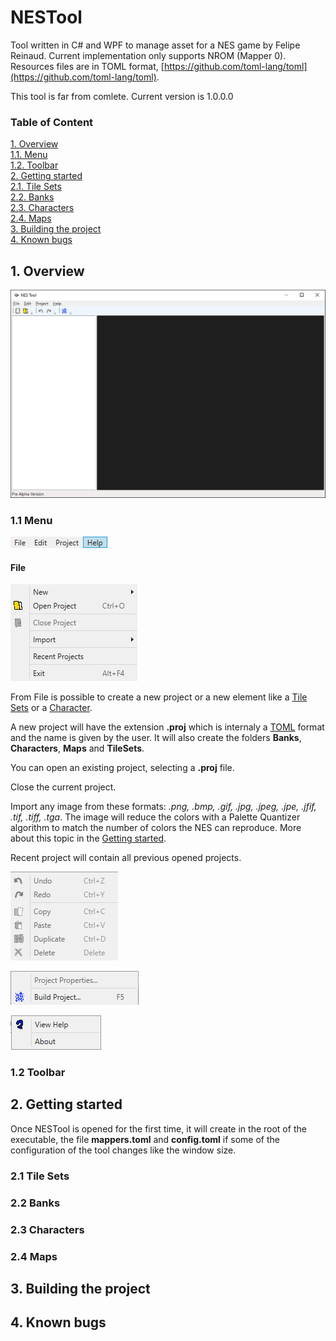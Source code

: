 # NESTool
Tool written in C# and WPF to manage asset for a NES game by Felipe Reinaud. Current implementation only supports NROM (Mapper 0). Resources files are in TOML format, [https://github.com/toml-lang/toml](https://github.com/toml-lang/toml). 

This tool is far from comlete. Current version is 1.0.0.0

### Table of Content  
[1. Overview](#Overview)   
[1.1. Menu](#Menu)   
[1.2. Toolbar](#Toolbar)   
[2. Getting started](#Gettingstarted)    
[2.1. Tile Sets](#TileSets)    
[2.2. Banks](#Banks)    
[2.3. Characters](#Characters)    
[2.4. Maps](#Maps)    
[3. Building the project](#Buildingtheproject)    
[4. Known bugs](#Knownbugs)     

<a name="Overview"/>

## 1. Overview

![](/Images/nestool.png)

<a name="Menu"/>

### 1.1 Menu

![](/Images/menu.png)

#### File
![](/Images/file_menu.png)

From File is possible to create a new project or a new element like a [Tile Sets](#TileSets) or a [Character](#Characters).

A new project will have the extension **.proj** which is internaly a [TOML](https://github.com/toml-lang/toml) format and the name is given by the user. It will also create the folders **Banks**, **Characters**, **Maps** and **TileSets**. 

You can open an existing project, selecting a **.proj** file.

Close the current project.

Import any image from these formats: *.png, .bmp, .gif, .jpg, .jpeg, .jpe, .jfif, .tif, .tiff, .tga*. The image will reduce the colors with a Palette Quantizer algorithm to match the number of colors the NES can reproduce. More about this topic in the [Getting started](#Gettingstarted).

Recent project will contain all previous opened projects.

![](/Images/edit_menu.png)

![](/Images/project_menu.png)

![](/Images/help_menu.png)

<a name="Toolbar"/>

### 1.2 Toolbar

<a name="Gettingstarted"/>

## 2. Getting started

Once NESTool is opened for the first time, it will create in the root of the executable, the file **mappers.toml** and **config.toml** if some of the configuration of the tool changes like the window size.

<a name="TileSets"/>

### 2.1 Tile Sets

<a name="Banks"/>

### 2.2 Banks

<a name="Characters"/>

### 2.3 Characters

<a name="Maps"/>

### 2.4 Maps

<a name="Buildingtheproject"/>

## 3. Building the project

<a name="Knownbugs"/>

## 4. Known bugs
